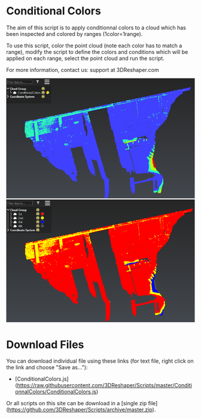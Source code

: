 # Conditional Colors

The aim of this script is to apply conditionnal colors to a cloud which has been inspected and colored by ranges (1color=1range).

To use this script, color the point cloud (note each color has to match a range), modify the script to define the colors and conditions which will be applied on each range, select the point cloud and run the script. 

For more information, contact us: support at 3DReshaper.com

![alt text](https://raw.githubusercontent.com/3DReshaper/Scripts/master/ConditionnalColors/ScreenShot1.png "screenshot1")
![alt text](https://raw.githubusercontent.com/3DReshaper/Scripts/master/ConditionnalColors/ScreenShot2.png "screenshot2")

# Download Files

You can download individual file using these links (for text file, right click on the link and choose "Save as..."):

- [ConditionalColors.js] (https://raw.githubusercontent.com/3DReshaper/Scripts/master/ConditionnalColors/ConditionalColors.js)

Or all scripts on this site can be download in a [single zip file] (https://github.com/3DReshaper/Scripts/archive/master.zip).